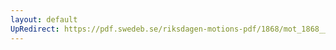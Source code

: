```yaml
---
layout: default
UpRedirect: https://pdf.swedeb.se/riksdagen-motions-pdf/1868/mot_1868__ak__00009.pdf
---
```

